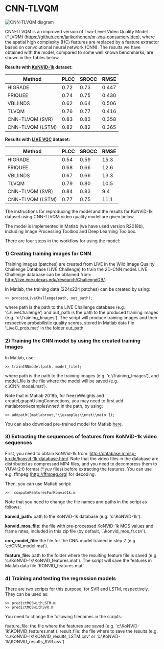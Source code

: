 # CNN-TLVQM

![CNN-TLVQM diagram](https://github.com/jarikorhonen/cnn-tlvqm/blob/master/cnn-tlvqm_small.png)

CNN-TLVQM is an improved version of Two-Level Video Quality Model (TLVQM) (https://github.com/jarikorhonen/nr-vqa-consumervideo), where the spatial high complexity (HC) features are replaced by a feature extractor based on convolutional neural network (CNN). The results we have obtained with the model, compared to some well known benchmarks, are shown in the Tables below.

**Results with [KoNViD-1k](http://database.mmsp-kn.de/konvid-1k-database.html) dataset:**

| **Method** |	**PLCC** |	**SROCC** |	**RMSE** |
|--|--|--|--|
| HIGRADE | 0.72 |	0.73 |	0.447 |
| FRIQUEE | 0.74 |	0.75 |	0.430 |
| VBLIINDS |	0.62 |	0.64 |	0.506 |
| TLVQM	| 0.76 |	0.77 |	0.416 |
| CNN-TLVQM (SVR)	| 0.83 |	0.83 |	0.358 |
| CNN-TLVQM (LSTM) |	0.82 |	0.82 |	0.365 |

**Results with [LIVE VQC](https://live.ece.utexas.edu/research/LIVEVQC/index.html) dataset:**

| **Method** |	**PLCC** |	**SROCC** |	**RMSE** |
|--|--|--|--|
| HIGRADE	| 0.54 | 0.59 | 15.3 | 
| FRIQUEE	| 0.68 | 0.66 | 12.6 | 
| VBLIINDS	| 0.67 | 0.66 | 13.3 | 
| TLVQM	| 0.79 | 0.80 | 10.5 | 
| CNN-TLVQM (SVR)	| 0.84 | 0.83 | 9.4 | 
| CNN-TLVQM (LSTM)	| 0.77 | 0.75 | 11.1 | 


The instructions for reproducing the model and the results for KoNViD-1k dataset using CNN-TLVQM video quality model are given below.

The model is implemented in Matlab (we have used version R2018b), including Image Processing Toolbox and Deep Learning Toolbox.

There are four steps in the workflow for using the model: 

### 1) Creating training images for CNN

Training images (patches) are created from LIVE in the Wild Image Quality Challenge Database (LIVE Challenge) to train the 2D-CNN model. LIVE Challenge database can be obtained from: http://live.ece.utexas.edu/research/ChallengeDB/.

In Matlab, the training data (224x224 patches) can be created by using:
```
>> processLiveChallenge(path, out_path);
```
where path is the path to the LIVE Challenge database (e.g. 'c:\\LiveChallenge') and out_path is the path to the produced training images (e.g. 'c:\\Training_Images'). The script will produce training images and their respective probabilistic quality scores, stored in Matlab data file 'LiveC_prob.mat' in the folder out_path.


### 2) Training the CNN model by using the created training images 

In Matlab, use:
```
>> trainCNNmodel(path, model_file);
```
where path is the path to the training images (e.g. 'c:\\Training_Images'), and model_file is the file where the model will be saved (e.g. c:\\CNN_model.mat').

Note that in Matlab 2018b, for freezeWeights and createLgraphUsingConnections, you may need to first add matlabroot\examples\nnet\ in the path, by using:
```  
>> addpath([matlabroot,'\\examples\\nnet\\main']);
```

You can also download pre-trained model for Matlab [here](https://mega.nz/file/Tdxi1IAQ#_G6y6UXcOdjPsWaVhVULPcqwMNmh0YW26Jhg-pcC6aY).

### 3) Extracting the sequences of features from KoNViD-1k video sequences 

First, you need to obtain KoNVid-1k from: http://database.mmsp-kn.de/konvid-1k-database.html. Note that the video files in the database are distributed as compressed MP4 files, and you need to decompress them to YUV4:2:0 format (\*.yuv files) before extracting the features. You can use e.g. ffmpeg (http://ffmpeg.org) for decoding.

Then, you can use Matlab script:
```
>>  computeFeaturesForKonvid1k.m 
```
Note that you need to change the file names and paths in the script as follows:

**konvid_path:** path to the KoNViD-1k database (e.g. 'c:\\KoNViD-1k').

**konvid_mos_file:** the file with pre-processed KoNViD-1k MOS values and frame rates, included in this zip file (by default, '.\\konvid_mos_fr.csv').

**cnn_model_file:** the file for the CNN model trained in step 2 (e.g. 'c:\\CNN_model.mat').

**feature_file:** path to the folder where the resulting feature file is saved (e.g. 'c:\\KoNViD-1k\\KoNViD_features.mat'). The script will save the features in Matlab data file 'KONVID_features.mat'.


### 4) Training and testing the regression models 

There are two scripts for this purpose, for SVR and LSTM, respectively. They can be used as:
```
>> predictMOSwithLSTM.m
>> predictMOSwithSVR.m
```
You need to change the following filenames in the scripts:

feature_file: the file where the features are saved (e.g. 'c:\\KoNViD-1k\\KONVID_features.mat').
result_file: the file where to save the results (e.g. 'c:\\KoNViD-1k\\KONVID_results_LSTM.csv' or 'c:\\KoNViD-1k\\KONVID_results_SVR.csv').
